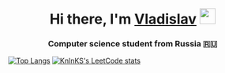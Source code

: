 <h1 align="center">Hi there, I'm <a href="https://daniilshat.ru/" target="_blank">Vladislav</a> 
<img src="https://github.com/blackcater/blackcater/raw/main/images/Hi.gif" height="32"/></h1>
<h3 align="center">Computer science student from Russia 🇷🇺</h3>

[![Top Langs](https://github-readme-stats.vercel.app/api/top-langs/?username=VRErshov05&layout=compact)](https://github.com/anuraghazra/github-readme-stats)
[![KnlnKS's LeetCode stats](https://leetcode-stats-six.vercel.app/api?username=VRErshov05)](https://github.com/KnlnKS/leetcode-stats)
